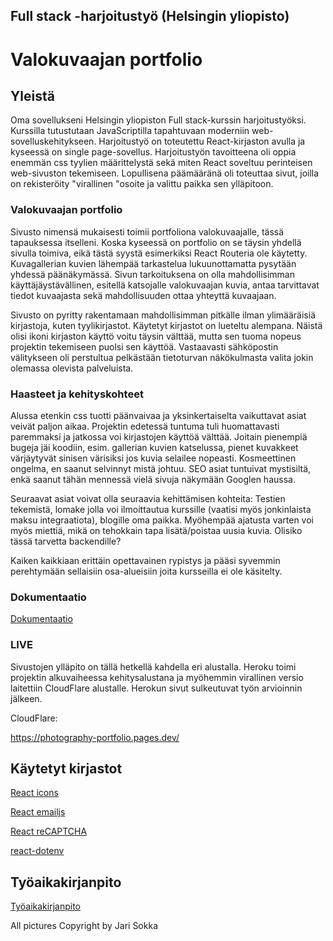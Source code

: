 ## Full stack -harjoitustyö (Helsingin yliopisto)
# Valokuvaajan portfolio 

## Yleistä

Oma sovellukseni Helsingin yliopiston Full stack-kurssin harjoitustyöksi. Kurssilla tutustutaan JavaScriptilla tapahtuvaan moderniin web-sovelluskehitykseen. Harjoitustyö on toteutettu React-kirjaston avulla ja kyseessä on single page-sovellus. Harjoitustyön tavoitteena oli oppia enemmän css tyylien määrittelystä sekä miten React soveltuu perinteisen web-sivuston tekemiseen. Lopullisena päämääränä oli toteuttaa sivut, joilla on rekisteröity "virallinen "osoite ja valittu paikka sen ylläpitoon.

### Valokuvaajan portfolio

Sivusto nimensä mukaisesti toimii portfoliona valokuvaajalle, tässä tapauksessa itselleni. Koska kyseessä on portfolio on se täysin yhdellä sivulla toimiva, eikä tästä syystä esimerkiksi React Routeria ole käytetty. Kuvagallerian kuvien lähempää tarkastelua lukuunottamatta pysytään yhdessä päänäkymässä. Sivun tarkoituksena on olla mahdollisimman käyttäjäystävällinen, esitellä katsojalle valokuvaajan kuvia, antaa tarvittavat tiedot kuvaajasta sekä mahdollisuuden ottaa yhteyttä kuvaajaan. 

Sivusto on pyritty rakentamaan mahdollisimman pitkälle ilman ylimääräisiä kirjastoja, kuten tyylikirjastot. Käytetyt kirjastot on lueteltu alempana. Näistä olisi ikoni kirjaston käyttö voitu täysin välttää, mutta sen tuoma nopeus projektin tekemiseen puolsi sen käyttöä. Vastaavasti sähköpostin välitykseen oli perstultua pelkästään tietoturvan näkökulmasta valita jokin olemassa olevista palveluista.

### Haasteet ja kehityskohteet

Alussa etenkin css tuotti päänvaivaa ja yksinkertaiselta vaikuttavat asiat veivät paljon aikaa. Projektin edetessä tuntuma tuli huomattavasti paremmaksi ja jatkossa voi kirjastojen käyttöä välttää. Joitain pienempiä bugeja jäi koodiin, esim. gallerian kuvien katselussa, pienet kuvakkeet värjäytyvät sinisen värisiksi jos kuvia selailee nopeasti. Kosmeettinen ongelma, en saanut selvinnyt mistä johtuu. SEO asiat tuntuivat mystisiltä, enkä saanut tähän mennessä vielä sivuja näkymään Googlen haussa.

Seuraavat asiat voivat olla seuraavia kehittämisen kohteita: Testien tekemistä, lomake jolla voi ilmoittautua kurssille (vaatisi myös jonkinlaista maksu integraatiota), blogille oma paikka. Myöhempää ajatusta varten voi myös miettiä, mikä on tehokkain tapa lisätä/poistaa uusia kuvia. Olisiko tässä tarvetta backendille?

Kaiken kaikkiaan erittäin opettavainen rypistys ja pääsi syvemmin perehtymään sellaisiin osa-alueisiin joita kursseilla ei ole käsitelty.

### Dokumentaatio

[Dokumentaatio](./dokumentaatio/dokumentaatio.md)

### LIVE

Sivustojen ylläpito on tällä hetkellä kahdella eri alustalla. Heroku toimi projektin alkuvaiheessa kehitysalustana ja myöhemmin virallinen versio laitettiin CloudFlare alustalle. Herokun sivut sulkeutuvat työn arvioinnin jälkeen.

CloudFlare:

https://photography-portfolio.pages.dev/


## Käytetyt kirjastot

[React icons](https://react-icons.github.io/react-icons/)

[React emailjs](https://www.emailjs.com/docs/examples/reactjs/)

[React reCAPTCHA](https://www.npmjs.com/package/react-recaptcha)

[react-dotenv](https://www.npmjs.com/package/react-dotenv) 

## Työaikakirjanpito

[Työaikakirjanpito](./dokumentaatio/tuntikirjanpito.md)

All pictures Copyright by Jari Sokka 
